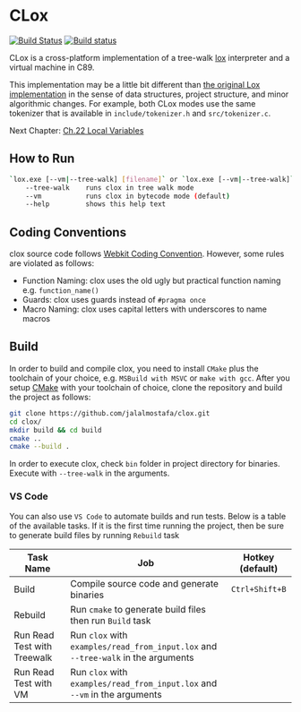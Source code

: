 # CLox

[![Build Status](https://travis-ci.org/jalalmostafa/clox.svg?branch=master)](https://travis-ci.org/jalalmostafa/clox)
[![Build status](https://ci.appveyor.com/api/projects/status/xhuvod8r2je1juwd/branch/master?svg=true)](https://ci.appveyor.com/project/JalalMostafa/clox/branch/master)

CLox is a cross-platform implementation of a tree-walk [lox](http://craftinginterpreters.com/the-lox-language.html) interpreter and a virtual machine in C89.

This implementation may be a little bit different than [the original Lox implementation](https://github.com/munificent/craftinginterpreters) in the sense of data structures, project structure, and minor algorithmic changes. For example, both CLox modes use the same tokenizer that is available in `include/tokenizer.h` and `src/tokenizer.c`.

Next Chapter: [Ch.22 Local Variables](http://craftinginterpreters.com/local-variables.html)

## How to Run

```bash
`lox.exe [--vm|--tree-walk] [filename]` or `lox.exe [--vm|--tree-walk]` to launch REPL interpreter.
    --tree-walk    runs clox in tree walk mode
    --vm           runs clox in bytecode mode (default)
    --help         shows this help text
```

## Coding Conventions

clox source code follows [Webkit Coding Convention](https://webkit.org/code-style-guidelines/). However, some rules are violated as follows:

* Function Naming: clox uses the old ugly but practical function naming e.g. `function_name()`
* Guards: clox uses guards instead of `#pragma once`
* Macro Naming: clox uses capital letters with underscores to name macros

## Build

In order to build and compile clox, you need to install `CMake` plus the toolchain of your choice, e.g. `MSBuild with MSVC` or `make with gcc`. After you setup [CMake](https://cmake.org/install) with your toolchain of choice, clone the repository and build the project as follows:

```bash
git clone https://github.com/jalalmostafa/clox.git
cd clox/
mkdir build && cd build
cmake ..
cmake --build .
```

In order to execute clox, check `bin` folder in project directory for binaries. Execute with `--tree-walk` in the arguments.

### VS Code

You can also use `VS Code` to automate builds and run tests. Below is a table of the available tasks. If it is the first time running the project, then be sure to generate build files by running `Rebuild` task

| Task Name                   | Job                                                                               | Hotkey (default) |
| --------------------------- | --------------------------------------------------------------------------------- |:----------------:|
| Build                       | Compile source code and generate binaries                                         | `Ctrl+Shift+B`   |
| Rebuild                     | Run `cmake` to generate build files then run `Build` task                         |                  |
| Run Read Test with Treewalk | Run `clox` with `examples/read_from_input.lox` and `--tree-walk` in the arguments |                  |
| Run Read Test with VM       | Run `clox` with `examples/read_from_input.lox` and `--vm` in the arguments        |                  |
